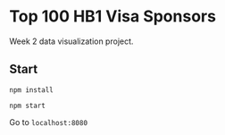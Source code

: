 # Top 100 HB1 Visa Sponsors

Week 2 data visualization project.

## Start

`npm install`

`npm start`

Go to `localhost:8080`
